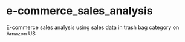 # e-commerce_sales_analysis
E-commerce sales analysis using sales data in trash bag category on Amazon US
